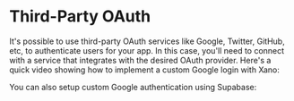 # Third-Party OAuth

It's possible to use third-party OAuth services like Google, Twitter, GitHub, etc, to authenticate users for your app. In this case, you'll need to connect with a service that integrates with the desired OAuth provider. Here's a quick video showing how to implement a custom Google login with Xano:

 <VideoEmbed host="youtube" videoId="n3XSAA7q--I" title="Setting up Custom Login | Google" caption="Setting up Custom Login | Google"/>

You can also setup custom Google authentication using Supabase:

 <VideoEmbed host="youtube" videoId="mfhHUDNCkoQ" title="Setting Up Custom Login | Supabase" caption="Setting Up Custom Login | Supabase"/>


